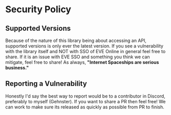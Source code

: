 # Security Policy

## Supported Versions

Because of the nature of this library being about accessing an API, supported versions is only ever the latest version.
If you see a vulnerability with the library itself and NOT with SSO of EVE Online in general feel free to share.
If it is an issue with EVE SSO and something you think we can mitigate, feel free to share! As always,
**"Internet Spaceships are serious business."**

## Reporting a Vulnerability

Honestly I'd say the best way to report would be to a contributor in Discord, preferably to myself (Gehnster).
If you want to share a PR then feel free! We can work to make sure its released as quickly as possible from PR to finish.
